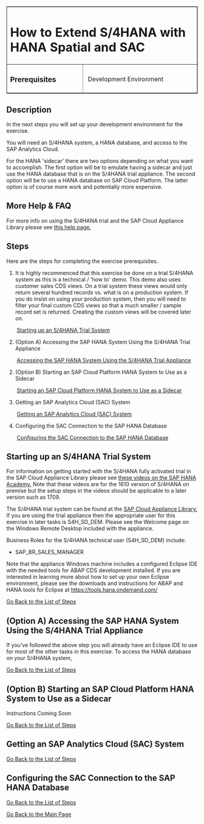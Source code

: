 <table width=100% border=>
<tr><td colspan=2><h1>How to Extend S/4HANA with HANA Spatial and SAC&nbsp;&nbsp;&nbsp;&nbsp;&nbsp;&nbsp;&nbsp;&nbsp;&nbsp;</h1></td></tr>
<tr><td><h3>Prerequisites</h3></td><td width=60%></br>&nbsp;Development Environment</p></td></tr>
</table>

## Description

In the next steps you will set up your development environment for the exercise. 

You will need an S/4HANA system, a HANA database, and access to the SAP Analytics Cloud.

For the HANA 'sidecar' there are two options depending on what you want to accomplish. The first option will be to emulate having a sidecar and just use the HANA database that is on the S/4HANA trial appliance. The second option will be to use a HANA database on SAP Cloud Platform. The latter option is of course more work and potentially more expensive.

## More Help & FAQ

For more info on using the S/4HANA trial and the SAP Cloud Appliance Library please see [this help page.](genHelp.md)

## <a name="steps"></a> Steps

Here are the steps for completing the exercise prerequisites.

1. It is highly recommenced that this exercise be done on a trial S/4HANA system as this is a technical / 'how to' demo. This demo also uses customer sales CDS views. On a trial system these views would only return several hundred records vs. what is on a production system. If you do insist on using your production system, then you will need to filter your final custom CDS views so that a much smaller / sample record set is returned. Creating the custom views will be covered later on.

&nbsp;&nbsp;&nbsp;&nbsp;&nbsp;&nbsp;&nbsp;[Starting up an S/4HANA Trial System](#s4htrial)

2. (Option A) Accessing the SAP HANA System Using the S/4HANA Trial Appliance

&nbsp;&nbsp;&nbsp;&nbsp;&nbsp;&nbsp;&nbsp;[Accessing the SAP HANA System Using the S/4HANA Trial Appliance](#hdbons4h)

2. (Option B) Starting an SAP Cloud Platform HANA System to Use as a Sidecar

&nbsp;&nbsp;&nbsp;&nbsp;&nbsp;&nbsp;&nbsp;[Starting an SAP Cloud Platform HANA System to Use as a Sidecar](#hdbonscp)

3. Getting an SAP Analytics Cloud (SAC) System

&nbsp;&nbsp;&nbsp;&nbsp;&nbsp;&nbsp;&nbsp;[Getting an SAP Analytics Cloud (SAC) System](#sac)

4. Configuring the SAC Connection to the SAP HANA Database

&nbsp;&nbsp;&nbsp;&nbsp;&nbsp;&nbsp;&nbsp;[Configuring the SAC Connection to the SAP HANA Database](#sactohdb)


## <a name="s4htrial"></a> Starting up an S/4HANA Trial System

For information on getting started with the S/4HANA fully activated trial in the SAP Cloud Appliance Library please see [these videos on the SAP HANA Academy.](https://www.youtube.com/playlist?list=PLkzo92owKnVwCbYmnsFkPQ8hCyzGmXO8_)  Note that these videos are for the 1610 version of S/4HANA on premise but the setup steps in the videos should be applicable to a later version such as 1709.

The S/4HANA trial system can be found at the [SAP Cloud Appliance Library.](https://cal.sap.com/console/tenant_5XPSH094G71U#/solutions/614183a7-11c6-4030-9908-81b6eab86d54) If you are using the trial appliance then the appropriate user for this exercise in later tasks is S4H_SD_DEM. Please see the Welcome page on the Windows Remote Desktop included with the appliance. 

Business Roles for the S/4HANA technical user (S4H_SD_DEM) include:
* SAP_BR_SALES_MANAGER

Note that the appliance Windows machine includes a configured Eclipse IDE with the needed tools for ABAP CDS development installed. If you are interested in learning more about how to set up your own Eclipse environment, please see the downloads and instructions for ABAP and HANA tools for Eclipse at https://tools.hana.ondemand.com/

[Go Back to the List of Steps](#steps)

## <a name="hdbons4h"></a> (Option A) Accessing the SAP HANA System Using the S/4HANA Trial Appliance

If you've followed the above step you will already have an Eclipse IDE to use for most of the other tasks in this exercise. To access the HANA database on your S/4HANA system, 

[Go Back to the List of Steps](#steps)

## <a name="hdbonscp"></a> (Option B) Starting an SAP Cloud Platform HANA System to Use as a Sidecar

Instructions Coming Soon

[Go Back to the List of Steps](#steps)

## <a name="sac"></a> Getting an SAP Analytics Cloud (SAC) System

[Go Back to the List of Steps](#steps)

## <a name="sactohdb"></a> Configuring the SAC Connection to the SAP HANA Database

[Go Back to the List of Steps](#steps)

[Go Back to the Main Page](../demoHowTo.md)
